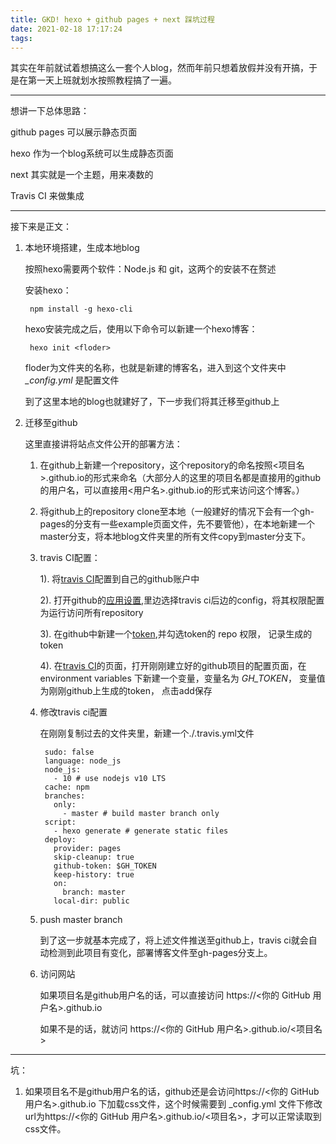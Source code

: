 ```yaml
---
title: GKD! hexo + github pages + next 踩坑过程
date: 2021-02-18 17:17:24
tags:
---
```


其实在年前就试着想搞这么一套个人blog，然而年前只想着放假并没有开搞，于是在第一天上班就划水按照教程搞了一遍。

----
想讲一下总体思路：

github pages 可以展示静态页面

hexo 作为一个blog系统可以生成静态页面

next 其实就是一个主题，用来凑数的

Travis CI 来做集成

-----

接下来是正文：

1. 本地环境搭建，生成本地blog

    按照hexo需要两个软件：Node.js 和 git，这两个的安装不在赘述

    安装hexo：

        npm install -g hexo-cli 

    hexo安装完成之后，使用以下命令可以新建一个hexo博客：

        hexo init <floder>

    floder为文件夹的名称，也就是新建的博客名，进入到这个文件夹中 *_config.yml* 是配置文件

    到了这里本地的blog也就建好了，下一步我们将其迁移至github上

2. 迁移至github

    这里直接讲将站点文件公开的部署方法：

    1. 在github上新建一个repository，这个repository的命名按照<项目名>.github.io的形式来命名（大部分人的这里的项目名都是直接用的github的用户名，可以直接用<用户名>.github.io的形式来访问这个博客。）

    2. 将github上的repository clone至本地（一般建好的情况下会有一个gh-pages的分支有一些example页面文件，先不要管他），在本地新建一个master分支，将本地blog文件夹里的所有文件copy到master分支下。

    3. travis CI配置：
    
        1). 将[travis CI](https://github.com/marketplace/travis-ci)配置到自己的github账户中

        2). 打开github的[应用设置](https://github.com/settings/installations),里边选择travis ci后边的config，将其权限配置为运行访问所有repository

        3). 在github中新建一个[token](https://github.com/settings/tokens),并勾选token的 repo 权限， 记录生成的token

        4). 在[travis CI]()的页面，打开刚刚建立好的github项目的配置页面，在environment variables 下新建一个变量，变量名为 *GH_TOKEN*， 变量值为刚刚github上生成的token， 点击add保存

    4. 修改travis ci配置

        在刚刚复制过去的文件夹里，新建一个./.travis.yml文件

            sudo: false
            language: node_js
            node_js:
              - 10 # use nodejs v10 LTS
            cache: npm
            branches:
              only:
                - master # build master branch only
            script:
              - hexo generate # generate static files
            deploy:
              provider: pages
              skip-cleanup: true
              github-token: $GH_TOKEN
              keep-history: true
              on:
                branch: master
              local-dir: public
    5. push master branch

        到了这一步就基本完成了，将上述文件推送至github上，travis ci就会自动检测到此项目有变化，部署博客文件至gh-pages分支上。

    6. 访问网站

        如果项目名是github用户名的话，可以直接访问 https://<你的 GitHub 用户名>.github.io

        如果不是的话，就访问 https://<你的 GitHub 用户名>.github.io/<项目名>

-----

坑：

1. 如果项目名不是github用户名的话，github还是会访问https://<你的 GitHub 用户名>.github.io 下加载css文件，这个时候需要到 _config.yml 文件下修改url为https://<你的 GitHub 用户名>.github.io/<项目名>，才可以正常读取到css文件。
